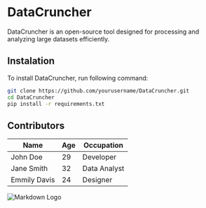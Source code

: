 # DataCruncher
DataCruncher is an open-source tool designed for processing and analyzing large datasets efficiently.

## Instalation
To install DataCruncher, run following command:
```bash
git clone https://github.com/yourusername/DataCruncher.git
cd DataCruncher
pip install -r requirements.txt
```

## Contributors

|Name   | Age | Occupation |
|-------|-----|------------|
|John Doe|29|Developer|
|Jane Smith|32|Data Analyst|
|Emmily Davis|24|Designer|

![Markdown
Logo](https://www.fnordware.com/superpng/pnggrad16rgb.png)